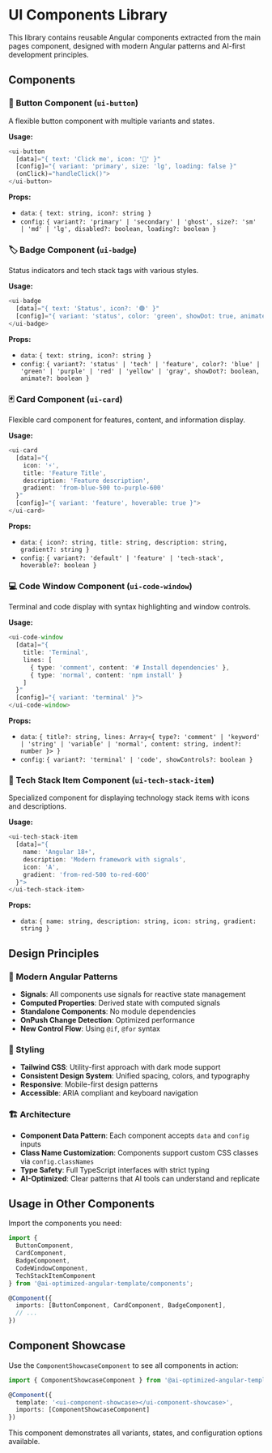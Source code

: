 # UI Components Library

This library contains reusable Angular components extracted from the main pages component, designed with modern Angular patterns and AI-first development principles.

## Components

### 🔘 Button Component (`ui-button`)

A flexible button component with multiple variants and states.

**Usage:**
```typescript
<ui-button 
  [data]="{ text: 'Click me', icon: '🚀' }"
  [config]="{ variant: 'primary', size: 'lg', loading: false }"
  (onClick)="handleClick()">
</ui-button>
```

**Props:**
- `data`: `{ text: string, icon?: string }`
- `config`: `{ variant?: 'primary' | 'secondary' | 'ghost', size?: 'sm' | 'md' | 'lg', disabled?: boolean, loading?: boolean }`

### 🏷️ Badge Component (`ui-badge`)

Status indicators and tech stack tags with various styles.

**Usage:**
```typescript
<ui-badge 
  [data]="{ text: 'Status', icon?: '🟢' }"
  [config]="{ variant: 'status', color: 'green', showDot: true, animate: true }">
</ui-badge>
```

**Props:**
- `data`: `{ text: string, icon?: string }`
- `config`: `{ variant?: 'status' | 'tech' | 'feature', color?: 'blue' | 'green' | 'purple' | 'red' | 'yellow' | 'gray', showDot?: boolean, animate?: boolean }`

### 🃏 Card Component (`ui-card`)

Flexible card component for features, content, and information display.

**Usage:**
```typescript
<ui-card 
  [data]="{ 
    icon: '⚡', 
    title: 'Feature Title', 
    description: 'Feature description',
    gradient: 'from-blue-500 to-purple-600'
  }"
  [config]="{ variant: 'feature', hoverable: true }">
</ui-card>
```

**Props:**
- `data`: `{ icon?: string, title: string, description: string, gradient?: string }`
- `config`: `{ variant?: 'default' | 'feature' | 'tech-stack', hoverable?: boolean }`

### 💻 Code Window Component (`ui-code-window`)

Terminal and code display with syntax highlighting and window controls.

**Usage:**
```typescript
<ui-code-window 
  [data]="{
    title: 'Terminal',
    lines: [
      { type: 'comment', content: '# Install dependencies' },
      { type: 'normal', content: 'npm install' }
    ]
  }"
  [config]="{ variant: 'terminal' }">
</ui-code-window>
```

**Props:**
- `data`: `{ title?: string, lines: Array<{ type?: 'comment' | 'keyword' | 'string' | 'variable' | 'normal', content: string, indent?: number }> }`
- `config`: `{ variant?: 'terminal' | 'code', showControls?: boolean }`

### 🔧 Tech Stack Item Component (`ui-tech-stack-item`)

Specialized component for displaying technology stack items with icons and descriptions.

**Usage:**
```typescript
<ui-tech-stack-item 
  [data]="{
    name: 'Angular 18+',
    description: 'Modern framework with signals',
    icon: 'A',
    gradient: 'from-red-500 to-red-600'
  }">
</ui-tech-stack-item>
```

**Props:**
- `data`: `{ name: string, description: string, icon: string, gradient: string }`

## Design Principles

### 🎯 Modern Angular Patterns
- **Signals**: All components use signals for reactive state management
- **Computed Properties**: Derived state with computed signals
- **Standalone Components**: No module dependencies
- **OnPush Change Detection**: Optimized performance
- **New Control Flow**: Using `@if`, `@for` syntax

### 🎨 Styling
- **Tailwind CSS**: Utility-first approach with dark mode support
- **Consistent Design System**: Unified spacing, colors, and typography
- **Responsive**: Mobile-first design patterns
- **Accessible**: ARIA compliant and keyboard navigation

### 🏗️ Architecture
- **Component Data Pattern**: Each component accepts `data` and `config` inputs
- **Class Name Customization**: Components support custom CSS classes via `config.classNames`
- **Type Safety**: Full TypeScript interfaces with strict typing
- **AI-Optimized**: Clear patterns that AI tools can understand and replicate

## Usage in Other Components

Import the components you need:

```typescript
import { 
  ButtonComponent,
  CardComponent,
  BadgeComponent,
  CodeWindowComponent,
  TechStackItemComponent
} from '@ai-optimized-angular-template/components';

@Component({
  imports: [ButtonComponent, CardComponent, BadgeComponent],
  // ...
})
```

## Component Showcase

Use the `ComponentShowcaseComponent` to see all components in action:

```typescript
import { ComponentShowcaseComponent } from '@ai-optimized-angular-template/components';

@Component({
  template: '<ui-component-showcase></ui-component-showcase>',
  imports: [ComponentShowcaseComponent]
})
```

This component demonstrates all variants, states, and configuration options available.
